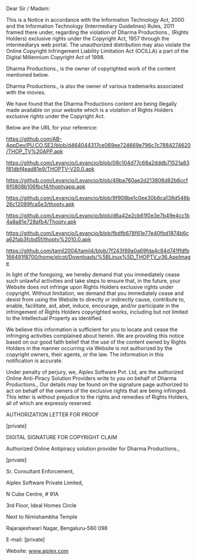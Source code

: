 Dear Sir / Madam:  
  
   
  
This is a Notice in accordance with the Information Technology Act, 2000 and the Information Technology (Intermediary Guidelines) Rules, 2011 framed there under, regarding the violation of Dharma Productions., (Rights Holders) exclusive rights under the Copyright Act, 1957 through the intermediarys web portal. The unauthorized distribution may also violate the Online Copyright Infringement Liability Limitation Act (OCILLA) a part of the Digital Millennium Copyright Act of 1998.  
  
   
  
Dharma Productions., is the owner of copyrighted work of the content mentioned below.  
  
   
  
Dharma Productions., is also the owner of various trademarks associated with the movies.  
  
   
  
We have found that the Dharma Productions content are being illegally made available on your website which is a violation of Rights Holders exclusive rights under the Copyright Act.  
  
   
  
Below are the URL for your reference:  
  
   
  
https://github.com/AB-AppDev/PU.CO.SE2/blob/d464044317ce069ee724669e796c7c7884274620/THOP_TV%20APP.apk  
  
https://github.com/Levancio/Levancio/blob/08c104d77c68a2dddb71521a83f81dbf4ead81e9/THOPTV-V20.0.apk  
  
https://github.com/Levancio/Levancio/blob/49ba760ae2d213806d82b6ccf6f0808b106fbcf4/thoptvapp.apk  
  
https://github.com/Levancio/Levancio/blob/9f908be1c0ee30b8ca138d546b26c12089fca5e3/thoptv.apk  
  
https://github.com/Levancio/Levancio/blob/d6a42e2cb61f0e3e7b49e4cc1b4a8a81e728afb4/Thoptv.apk  
  
https://github.com/Levancio/Levancio/blob/fbdfb678f61e77e40fbd1874b6ca62fab3fcbd5f/thoptv%2010.0.apk  
  
https://github.com/tamil2004/tamil4/blob/7f243f89a0a69fda4c84d741ffdfb166491f8700/home/elcot/Downloads/%5BLinux%5D_THOPTV_v36.AppImage  
  
   
  
In light of the foregoing, we hereby demand that you immediately cease such unlawful activities and take steps to ensure that, in the future, your Website does not infringe upon Rights Holders exclusive rights under copyright. Without limitation, we demand that you immediately cease and desist from using the Website to directly or indirectly cause, contribute to, enable, facilitate, aid, abet, induce, encourage, and/or participate in the infringement of Rights Holders copyrighted works, including but not limited to the Intellectual Property as identified.  
  
   
  
We believe this information is sufficient for you to locate and cease the infringing activities complained about herein. We are providing this notice based on our good faith belief that the use of the content owned by Rights Holders in the manner occurring via Website is not authorized by the copyright owners, their agents, or the law. The information in this notification is accurate.  
  
   
  
Under penalty of perjury, we, Aiplex Software Pvt. Ltd, are the authorized Online Anti-Piracy Solution Providers write to you on behalf of Dharma Productions., Our details may be found on the signature page authorized to act on behalf of the owners of the exclusive rights that are being infringed. This letter is without prejudice to the rights and remedies of Rights Holders, all of which are expressly reserved.  
  
   
  
AUTHORIZATION LETTER FOR PROOF  
  
[private]  
  
   
  
DIGITAL SIGNATURE FOR COPYRIGHT CLAIM  
  
Authorized Online Antipiracy solution provider for Dharma Productions.,  
  
[private]    
  
Sr. Consultant Enforcement,  
  
Aiplex Software Private Limited,  
  
N Cube Centre, # 91A  
  
3rd Floor, Ideal Homes Circle  
  
Next to Nimishambha Temple  
  
Rajarajeshwari Nagar, Bengaluru-560 098  
  
E-mail: [private]  
  
Website: www.aiplex.com  
